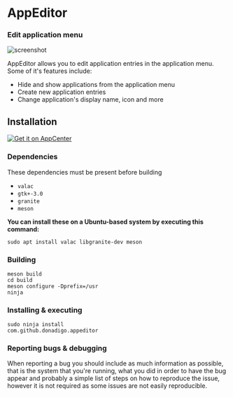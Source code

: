 # AppEditor
### Edit application menu

![screenshot](Screenshot.png)

AppEditor allows you to edit application entries in the application menu. Some of it's features include:

* Hide and show applications from the application menu
* Create new application entries
* Change application's display name, icon and more

## Installation
[![Get it on AppCenter](https://appcenter.elementary.io/badge.svg)](https://appcenter.elementary.io/com.github.donadigo.appeditor)

### Dependencies
These dependencies must be present before building
 - `valac`
 - `gtk+-3.0`
 - `granite`
 - `meson`

 **You can install these on a Ubuntu-based system by executing this command:**

 `sudo apt install valac libgranite-dev meson`

 ### Building
```
meson build
cd build
meson configure -Dprefix=/usr
ninja
```

### Installing & executing
```
sudo ninja install
com.github.donadigo.appeditor
```

### Reporting bugs & debugging
When reporting a bug you should include as much information as possible, that is the system that you're running, what you did in order to have the bug appear and probably a simple list of steps on how to reproduce the issue, however it is not required as some issues are not easily reproducible.
